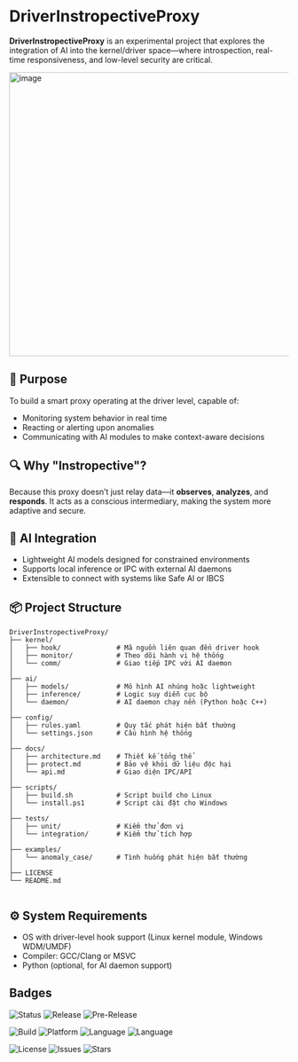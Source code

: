 # DriverInstropectiveProxy

**DriverInstropectiveProxy** is an experimental project that explores the integration of AI into the kernel/driver space—where introspection, real-time responsiveness, and low-level security are critical.

<img width="512" height="512" alt="image" src="https://copilot.microsoft.com/th/id/BCO.2d33bbc1-a97e-4493-893b-614daf96cbf5.png"/>

## 🚀 Purpose

To build a smart proxy operating at the driver level, capable of:
- Monitoring system behavior in real time
- Reacting or alerting upon anomalies
- Communicating with AI modules to make context-aware decisions

## 🔍 Why "Instropective"?

Because this proxy doesn’t just relay data—it **observes**, **analyzes**, and **responds**. It acts as a conscious intermediary, making the system more adaptive and secure.

## 🧠 AI Integration

- Lightweight AI models designed for constrained environments
- Supports local inference or IPC with external AI daemons
- Extensible to connect with systems like Safe AI or IBCS

## 📦 Project Structure
```
DriverInstropectiveProxy/
├── kernel/
│   ├── hook/              # Mã nguồn liên quan đến driver hook
│   ├── monitor/           # Theo dõi hành vi hệ thống
│   └── comm/              # Giao tiếp IPC với AI daemon
│
├── ai/
│   ├── models/            # Mô hình AI nhúng hoặc lightweight
│   ├── inference/         # Logic suy diễn cục bộ
│   └── daemon/            # AI daemon chạy nền (Python hoặc C++)
│
├── config/
│   ├── rules.yaml         # Quy tắc phát hiện bất thường
│   └── settings.json      # Cấu hình hệ thống
│
├── docs/
│   ├── architecture.md    # Thiết kế tổng thể
│   ├── protect.md         # Bảo vệ khỏi dữ liệu độc hại
│   └── api.md             # Giao diện IPC/API
│
├── scripts/
│   ├── build.sh           # Script build cho Linux
│   └── install.ps1        # Script cài đặt cho Windows
│
├── tests/
│   ├── unit/              # Kiểm thử đơn vị
│   └── integration/       # Kiểm thử tích hợp
│
├── examples/
│   └── anomaly_case/      # Tình huống phát hiện bất thường
│
├── LICENSE
└── README.md


```

## ⚙️ System Requirements

- OS with driver-level hook support (Linux kernel module, Windows WDM/UMDF)
- Compiler: GCC/Clang or MSVC
- Python (optional, for AI daemon support)

## Badges 

![Status](https://img.shields.io/badge/status-experimental-orange?style=flat-square&logo=github)
![Release](https://img.shields.io/github/v/release/<YOUR-USERNAME>/<YOUR-REPO>?style=flat-square&logo=semver)
![Pre-Release](https://img.shields.io/github/v/release/<YOUR-USERNAME>/<YOUR-REPO>?include_prereleases&label=pre-release&color=blue&style=flat-square)

![Build](https://img.shields.io/badge/build-passing-brightgreen?style=flat-square&logo=cmake)
![Platform](https://img.shields.io/badge/platform-Linux%20%7C%20Windows-blue?style=flat-square&logo=linux&logo=windows)
![Language](https://img.shields.io/badge/language-C%2B%2B23-blueviolet?style=flat-square&logo=c%2B%2B)
![Language](https://img.shields.io/badge/language-Lua-lightgrey?style=flat-square&logo=lua)

![License](https://img.shields.io/github/license/<YOUR-USERNAME>/<YOUR-REPO>?style=flat-square)
![Issues](https://img.shields.io/github/issues/<YOUR-USERNAME>/<YOUR-REPO>?style=flat-square)
![Stars](https://img.shields.io/github/stars/<YOUR-USERNAME>/<YOUR-REPO>?style=flat-square&logo=github)



